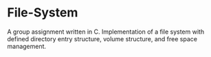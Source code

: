 # File-System
A group assignment written in C. Implementation of a file system with defined directory entry structure, volume structure, and free space management.
